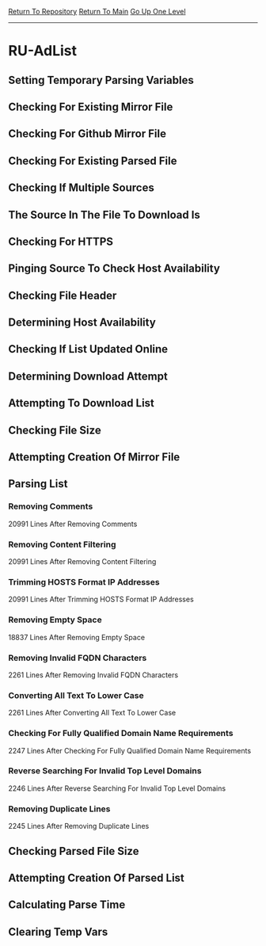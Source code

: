 [Return To Repository](https://github.com/deathbybandaid/piholeparser/)
[Return To Main](https://github.com/deathbybandaid/piholeparser/blob/master/RecentRunLogs/Mainlog.md)
[Go Up One Level](https://github.com/deathbybandaid/piholeparser/blob/master/RecentRunLogs/TopLevelScripts/30-Processing-External-Blacklists.md)
____________________________________
# RU-AdList
## Setting Temporary Parsing Variables
## Checking For Existing Mirror File
## Checking For Github Mirror File
## Checking For Existing Parsed File
## Checking If Multiple Sources
## The Source In The File To Download Is
## Checking For HTTPS
## Pinging Source To Check Host Availability
## Checking File Header
## Determining Host Availability
## Checking If List Updated Online
## Determining Download Attempt
## Attempting To Download List
## Checking File Size
## Attempting Creation Of Mirror File
## Parsing List
### Removing Comments
20991 Lines After Removing Comments
### Removing Content Filtering
20991 Lines After Removing Content Filtering
### Trimming HOSTS Format IP Addresses
20991 Lines After Trimming HOSTS Format IP Addresses
### Removing Empty Space
18837 Lines After Removing Empty Space
### Removing Invalid FQDN Characters
2261 Lines After Removing Invalid FQDN Characters
### Converting All Text To Lower Case
2261 Lines After Converting All Text To Lower Case
### Checking For Fully Qualified Domain Name Requirements
2247 Lines After Checking For Fully Qualified Domain Name Requirements
### Reverse Searching For Invalid Top Level Domains
2246 Lines After Reverse Searching For Invalid Top Level Domains
### Removing Duplicate Lines
2245 Lines After Removing Duplicate Lines
## Checking Parsed File Size
## Attempting Creation Of Parsed List
## Calculating Parse Time
## Clearing Temp Vars
